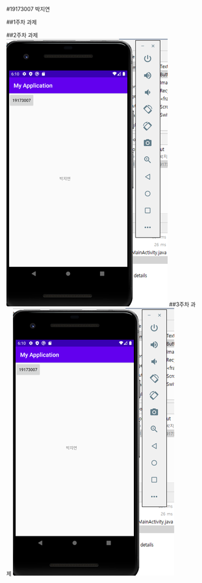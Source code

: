 #19173007 박지연

##1주차  과제 

##2주차  과제 
  <img width="" height="" src="./png/2주차.png.PNG"></img>
##3주차  과제
  <img width="" height="" src="./png/2주차.png.PNG"></img>
